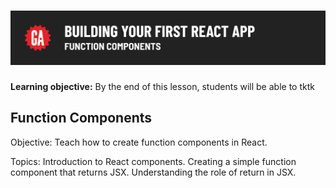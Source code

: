 # ![Building Your First React App - Function Components](./assets/hero.png)

**Learning objective:** By the end of this lesson, students will be able to tktk


## Function Components

Objective: Teach how to create function components in React.

Topics:
Introduction to React components.
Creating a simple function component that returns JSX.
Understanding the role of return in JSX.
